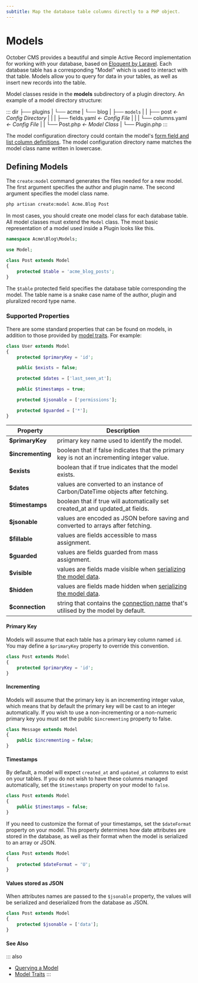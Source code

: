 ```yaml
---
subtitle: Map the database table columns directly to a PHP object.
---
```

# Models

October CMS provides a beautiful and simple Active Record implementation for working with your database, based on [Eloquent by Laravel](http://laravel.com/docs/eloquent). Each database table has a corresponding "Model" which is used to interact with that table. Models allow you to query for data in your tables, as well as insert new records into the table.

Model classes reside in the **models** subdirectory of a plugin directory. An example of a model directory structure:

::: dir
├── plugins
|   └── acme
|       └── blog
|           ├── `models`
|           |   ├── post  _← Config Directory_
|           |   |   ├── fields.yaml  _← Config File_
|           |   |   └── columns.yaml  _← Config File_
|           |   └── Post.php  _← Model Class_
|           └── Plugin.php
:::

The model configuration directory could contain the model's [form field and list column definitions](../../element/definitions.md). The model configuration directory name matches the model class name written in lowercase.

## Defining Models

The `create:model` command generates the files needed for a new model. The first argument specifies the author and plugin name. The second argument specifies the model class name.

```bash
php artisan create:model Acme.Blog Post
```

In most cases, you should create one model class for each database table. All model classes must extend the `Model` class. The most basic representation of a model used inside a Plugin looks like this.

```php
namespace Acme\Blog\Models;

use Model;

class Post extends Model
{
    protected $table = 'acme_blog_posts';
}
```

The `$table` protected field specifies the database table corresponding the model. The table name is a snake case name of the author, plugin and pluralized record type name.

### Supported Properties

There are some standard properties that can be found on models, in addition to those provided by [model traits](traits.md). For example:

```php
class User extends Model
{
    protected $primaryKey = 'id';

    public $exists = false;

    protected $dates = ['last_seen_at'];

    public $timestamps = true;

    protected $jsonable = ['permissions'];

    protected $guarded = ['*'];
}
```

Property | Description
------------- | -------------
**$primaryKey** | primary key name used to identify the model.
**$incrementing** | boolean that if false indicates that the primary key is not an incrementing integer value.
**$exists** | boolean that if true indicates that the model exists.
**$dates** | values are converted to an instance of Carbon/DateTime objects after fetching.
**$timestamps** | boolean that if true will automatically set created_at and updated_at fields.
**$jsonable** | values are encoded as JSON before saving and converted to arrays after fetching.
**$fillable** | values are fields accessible to mass assignment.
**$guarded** | values are fields guarded from mass assignment.
**$visible** | values are fields made visible when [serializing the model data](../database/serialization.md).
**$hidden** | values are fields made hidden when [serializing the model data](../database/serialization.md).
**$connection** | string that contains the [connection name](../../setup/database-config.md) that's utilised by the model by default.

#### Primary Key

Models will assume that each table has a primary key column named `id`. You may define a `$primaryKey` property to override this convention.

```php
class Post extends Model
{
    protected $primaryKey = 'id';
}
```

#### Incrementing

Models will assume that the primary key is an incrementing integer value, which means that by default the primary key will be cast to an integer automatically. If you wish to use a non-incrementing or a non-numeric primary key you must set the public `$incrementing` property to false.

```php
class Message extends Model
{
    public $incrementing = false;
}
```

#### Timestamps

By default, a model will expect `created_at` and `updated_at` columns to exist on your tables. If you do not wish to have these columns managed automatically, set the `$timestamps` property on your model to `false`.

```php
class Post extends Model
{
    public $timestamps = false;
}
```

If you need to customize the format of your timestamps, set the `$dateFormat` property on your model. This property determines how date attributes are stored in the database, as well as their format when the model is serialized to an array or JSON.

```php
class Post extends Model
{
    protected $dateFormat = 'U';
}
```

#### Values stored as JSON

When attributes names are passed to the `$jsonable` property, the values will be serialized and deserialized from the database as JSON.

```php
class Post extends Model
{
    protected $jsonable = ['data'];
}
```

#### See Also

::: also
* [Querying a Model](../database/model.md)
* [Model Traits](../database/traits.md)
:::
